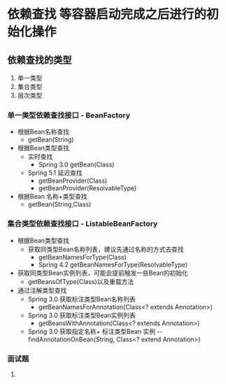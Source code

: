 # 依赖查找 等容器启动完成之后进行的初始化操作
 ## 依赖查找的类型
 1. 单一类型
 2. 集合类型 
 3. 层次类型 
### 单一类型依赖查找接口 - BeanFactory
  - 根据Bean名称查找
    - getBean(String)
  - 根据Bean类型查找
    - 实时查找  
      - Spring 3.0 getBean(Class)
    - Spring 5.1 延迟查找
      - getBeanProvider(Class)
      - getBeanProvider(ResolvableType)
   - 根据Bean 名称+类型查找
     - getBean(String,Class)
 ### 集合类型依赖查找接口 - ListableBeanFactory
  - 根据Bean类型查找
    - 获取同类型Bean名称列表，建议先通过名称的方式去查找
      - getBeanNamesForType(Class)
      - Spring 4.2 getBeanNamesForType(ResolvableType)
  - 获取同类型Bean实例列表，可能会提前触发一些Bean的初始化
    - getBeansOfType(Class)以及重载方法
  - 通过注解类型查找
    - Spring 3.0 获取标注类型Bean名称列表
      - getBeanNamesForAnnotation(Class<? extends Annotation>)
    - Spring 3.0 获取标注类型Bean实例列表
      - getBeansWithAnnotation(Class<? extends Annotation>)
    - Spring 3.0 获取指定名称+ 标注类型Bean 实例
     -- findAnnotationOnBean(String, Class<? extend Annotation>)
    
### 面试题
1. 
 


 
